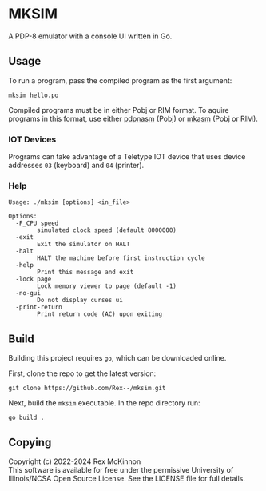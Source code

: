 MKSIM
=====
A PDP-8 emulator with a console UI written in Go.


Usage
-----
To run a program, pass the compiled program as the first argument:

    mksim hello.po

Compiled programs must be in either Pobj or RIM format. To aquire programs in
this format, use either [pdpnasm](http://people.csail.mit.edu/ebakke/pdp8/)
(Pobj) or [mkasm](https://github.com/Rex--/mkasm.git) (Pobj or RIM).

### IOT Devices
Programs can take advantage of a Teletype IOT device that uses device addresses
`03` (keyboard) and `04` (printer).

### Help
```
Usage: ./mksim [options] <in_file>

Options:
  -F_CPU speed
        simulated clock speed (default 8000000)
  -exit
        Exit the simulator on HALT
  -halt
        HALT the machine before first instruction cycle
  -help
        Print this message and exit
  -lock page
        Lock memory viewer to page (default -1)
  -no-gui
        Do not display curses ui
  -print-return
        Print return code (AC) upon exiting
```


Build
-----
Building this project requires `go`, which can be downloaded online.

First, clone the repo to get the latest version:

    git clone https://github.com/Rex--/mksim.git

Next, build the `mksim` executable. In the repo directory run:

    go build .


Copying
-------
Copyright (c) 2022-2024 Rex McKinnon \
This software is available for free under the permissive University of
Illinois/NCSA Open Source License. See the LICENSE file for full details.